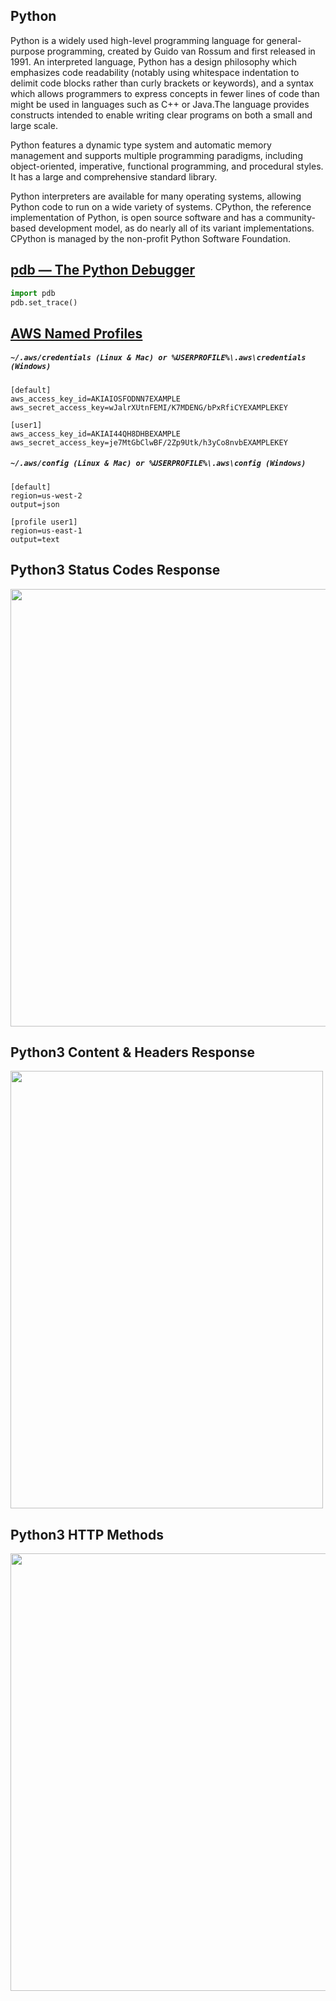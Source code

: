 ## Python

Python is a widely used high-level programming language for general-purpose programming, created by Guido van Rossum and first released in 1991. An interpreted language, Python has a design philosophy which emphasizes code readability (notably using whitespace indentation to delimit code blocks rather than curly brackets or keywords), and a syntax which allows programmers to express concepts in fewer lines of code than might be used in languages such as C++ or Java.The language provides constructs intended to enable writing clear programs on both a small and large scale.

Python features a dynamic type system and automatic memory management and supports multiple programming paradigms, including object-oriented, imperative, functional programming, and procedural styles. It has a large and comprehensive standard library.

Python interpreters are available for many operating systems, allowing Python code to run on a wide variety of systems. CPython, the reference implementation of Python, is open source software and has a community-based development model, as do nearly all of its variant implementations. CPython is managed by the non-profit Python Software Foundation.


## [pdb — The Python Debugger](https://docs.python.org/3/library/pdb.html)

```python
import pdb
pdb.set_trace()
```

## [AWS Named Profiles](https://docs.aws.amazon.com/cli/latest/userguide/cli-configure-profiles.html)

##### `~/.aws/credentials (Linux & Mac) or %USERPROFILE%\.aws\credentials (Windows)`
```shell
[default]
aws_access_key_id=AKIAIOSFODNN7EXAMPLE
aws_secret_access_key=wJalrXUtnFEMI/K7MDENG/bPxRfiCYEXAMPLEKEY

[user1]
aws_access_key_id=AKIAI44QH8DHBEXAMPLE
aws_secret_access_key=je7MtGbClwBF/2Zp9Utk/h3yCo8nvbEXAMPLEKEY
```
##### `~/.aws/config (Linux & Mac) or %USERPROFILE%\.aws\config (Windows)`
```shell
[default]
region=us-west-2
output=json

[profile user1]
region=us-east-1
output=text
```

## Python3 Status Codes Response

<img src="https://github.com/abhinavkorpal/Python/blob/master/images/requeststatuscode.png" height="700" width="700"/>

## Python3 Content & Headers Response

<img src="https://github.com/abhinavkorpal/Python/blob/master/images/requestcontentheadersscript.png" height="700" width="500"/>

## Python3 HTTP Methods

<img src="https://github.com/abhinavkorpal/Python/blob/master/images/httpmethod.png" height="700" width="700"/>
